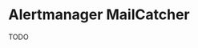 # Alertmanager MailCatcher

<!--
apiVersion: monitoring.coreos.com/v1alpha1
kind: AlertmanagerConfig
metadata:
  name: mailcatcher
  labels:
    alertmanagerConfig: training
spec:
  route:
    receiver: 'mailcatcher'
  receivers:
  - name: 'mailcatcher'
    emailConfigs:
    - to: 'alert@localhost'
      from: 'prometheus-operator@localhost'
      smarthost: '192.168.49.1:1025'
      requireTLS: false
-->

TODO
